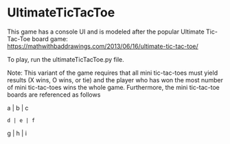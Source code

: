 # UltimateTicTacToe

This game has a console UI and is modeled after the popular Ultimate Tic-Tac-Toe board game: https://mathwithbaddrawings.com/2013/06/16/ultimate-tic-tac-toe/

To play, run the ultimateTicTacToe.py file.

Note: This variant of the game requires that all mini tic-tac-toes must yield results (X wins, O wins, or tie) and the player who has won the most number of mini tic-tac-toes wins the whole game. Furthermore, the mini tic-tac-toe boards are referenced as follows

a | b | c
~~~~~~~~~
d | e | f
~~~~~~~~~
g | h | i

